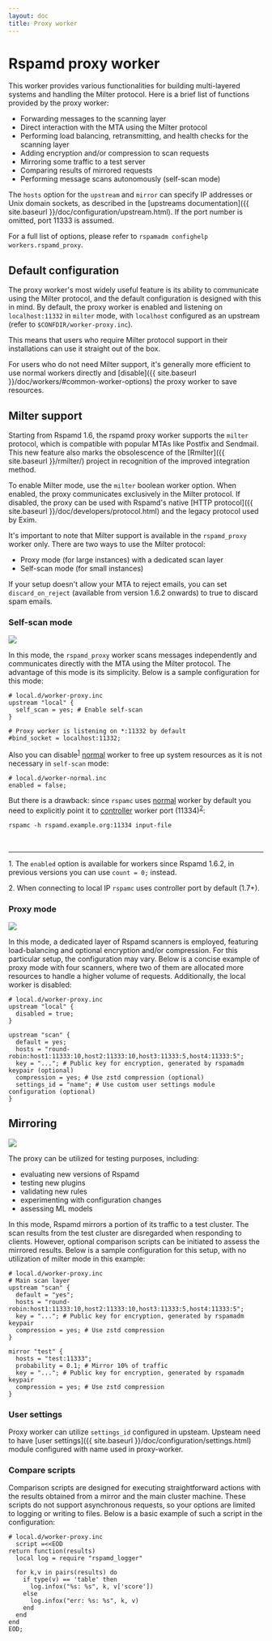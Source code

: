 ```yaml
---
layout: doc
title: Proxy worker
---
```


# Rspamd proxy worker

This worker provides various functionalities for building multi-layered systems and handling the Milter protocol. Here is a brief list of functions provided by the proxy worker:

* Forwarding messages to the scanning layer
* Direct interaction with the MTA using the Milter protocol
* Performing load balancing, retransmitting, and health checks for the scanning layer
* Adding encryption and/or compression to scan requests
* Mirroring some traffic to a test server
* Comparing results of mirrored requests
* Performing message scans autonomously (self-scan mode)

The `hosts` option for the `upstream` and `mirror` can specify IP addresses or Unix domain sockets, as described in the [upstreams documentation]({{ site.baseurl }}/doc/configuration/upstream.html). If the port number is omitted, port 11333 is assumed.

For a full list of options, please refer to `rspamadm confighelp workers.rspamd_proxy`.

## Default configuration

The proxy worker's most widely useful feature is its ability to communicate using the Milter protocol, and the default configuration is designed with this in mind. By default, the proxy worker is enabled and listening on `localhost:11332` in `milter` mode, with `localhost` configured as an upstream (refer to `$CONFDIR/worker-proxy.inc`).

This means that users who require Milter protocol support in their installations can use it straight out of the box.

For users who do not need Milter support, it's generally more efficient to use normal workers directly and [disable]({{ site.baseurl }}/doc/workers/#common-worker-options) the proxy worker to save resources.

## Milter support

Starting from Rspamd 1.6, the rspamd proxy worker supports the `milter` protocol, which is compatible with popular MTAs like Postfix and Sendmail. This new feature also marks the obsolescence of the [Rmilter]({{ site.baseurl }}/rmilter/) project in recognition of the improved integration method.

To enable Milter mode, use the `milter` boolean worker option. When enabled, the proxy communicates exclusively in the Milter protocol. If disabled, the proxy can be used with Rspamd's native [HTTP protocol]({{ site.baseurl }}/doc/developers/protocol.html) and the legacy protocol used by Exim.

It's important to note that Milter support is available in the `rspamd_proxy` worker only. There are two ways to use the Milter protocol:

* Proxy mode (for large instances) with a dedicated scan layer
* Self-scan mode (for small instances)

If your setup doesn't allow your MTA to reject emails, you can set `discard_on_reject` (available from version 1.6.2 onwards) to true to discard spam emails.

### Self-scan mode

<img class="img-fluid" src="{{ site.baseurl }}/img/rspamd_milter_direct.png">

In this mode, the `rspamd_proxy` worker scans messages independently and communicates directly with the MTA using the Milter protocol. The advantage of this mode is its simplicity. Below is a sample configuration for this mode:

~~~hcl
# local.d/worker-proxy.inc
upstream "local" {
  self_scan = yes; # Enable self-scan
}

# Proxy worker is listening on *:11332 by default
#bind_socket = localhost:11332;
~~~

Also you can disable<sup>[1](#fn1)</sup> [normal](normal.html) worker to free up system resources as it is not necessary in `self-scan` mode:

~~~hcl
# local.d/worker-normal.inc
enabled = false;
~~~

But there is a drawback: since `rspamc` uses [normal](normal.html) worker by default you need to explicitly point it to [controller](controller.html) worker port (11334)<sup>[2](#fn1)</sup>:

~~~
rspamc -h rspamd.example.org:11334 input-file
~~~

&nbsp;

---
<a name="fn1">1.</a> The `enabled` option is available for workers since Rspamd 1.6.2, in  previous versions you can use `count = 0;` instead.

<a name="fn1">2.</a> When connecting to local IP `rspamc` uses controller port by default (1.7+).

### Proxy mode

<img class="img-fluid" src="{{ site.baseurl }}/img/rspamd_milter_proxy.png">

In this mode, a dedicated layer of Rspamd scanners is employed, featuring load-balancing and optional encryption and/or compression. For this particular setup, the configuration may vary. Below is a concise example of proxy mode with four scanners, where two of them are allocated more resources to handle a higher volume of requests. Additionally, the local worker is disabled:

~~~hcl
# local.d/worker-proxy.inc
upstream "local" {
  disabled = true;
}

upstream "scan" {
  default = yes;
  hosts = "round-robin:host1:11333:10,host2:11333:10,host3:11333:5,host4:11333:5";
  key = "..."; # Public key for encryption, generated by rspamadm keypair (optional)
  compression = yes; # Use zstd compression (optional)
  settings_id = "name"; # Use custom user settings module configuration (optional)
}
~~~

## Mirroring

<img class="img-fluid" src="{{ site.baseurl }}/img/rspamd-testing.jpg">

The proxy can be utilized for testing purposes, including:

* evaluating new versions of Rspamd
* testing new plugins
* validating new rules
* experimenting with configuration changes
* assessing ML models

In this mode, Rspamd mirrors a portion of its traffic to a test cluster. The scan results from the test cluster are disregarded when responding to clients. However, optional comparison scripts can be initiated to assess the mirrored results. Below is a sample configuration for this setup, with no utilization of milter mode in this example:

~~~hcl
# local.d/worker-proxy.inc
# Main scan layer
upstream "scan" {
  default = "yes";
  hosts = "round-robin:host1:11333:10,host2:11333:10,host3:11333:5,host4:11333:5";
  key = "..."; # Public key for encryption, generated by rspamadm keypair
  compression = yes; # Use zstd compression
}

mirror "test" {
  hosts = "test:11333";
  probability = 0.1; # Mirror 10% of traffic
  key = "..."; # Public key for encryption, generated by rspamadm keypair
  compression = yes; # Use zstd compression
}
~~~
### User settings

Proxy worker can utilize `settings_id` configured in upsteam. Upsteam need to have [user settings]({{ site.baseurl }}/doc/configuration/settings.html) module configured with name used in proxy-worker.

### Compare scripts

Comparison scripts are designed for executing straightforward actions with the results obtained from a mirror and the main cluster machine. These scripts do not support asynchronous requests, so your options are limited to logging or writing to files. Below is a basic example of such a script in the configuration:

~~~hcl
# local.d/worker-proxy.inc
  script =<<EOD
return function(results)
  local log = require "rspamd_logger"

  for k,v in pairs(results) do
    if type(v) == 'table' then
      log.infox("%s: %s", k, v['score'])
    else
      log.infox("err: %s: %s", k, v)
    end
  end
end
EOD;
~~~
